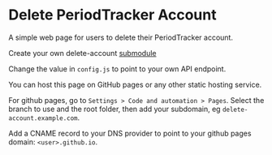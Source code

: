 # Delete PeriodTracker Account

A simple web page for users to delete their PeriodTracker account.

Create your own delete-account [submodule](../modules.md)

Change the value in `config.js` to point to your own API endpoint.

You can host this page on GitHub pages or any other static hosting service.

For github pages, go to `Settings > Code and automation > Pages`. Select the branch to use and the root folder, then add your subdomain, eg `delete-account.example.com`.

Add a CNAME record to your DNS provider to point to your github pages domain: `<user>.github.io`.
